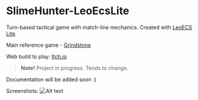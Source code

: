 # SlimeHunter-LeoEcsLite
Turn-based tactical game with match-line mechanics. Created with [LeoECS Lite](https://github.com/Leopotam/ecslite).

Main reference game - [Grindstone](https://store.steampowered.com/app/1818690/Grindstone/)

Web build to play: [Itch.io](https://jimboa.itch.io/slime-hunter-leoecslite)

> **Note!** Project in progress. Tends to change.

Documentation will be added soon :)

Screenshots:
![Alt text](https://github.com/JimboA/SlimeHunter-LeoEcsLite/blob/main/Screenshot_1.png?raw=true)
